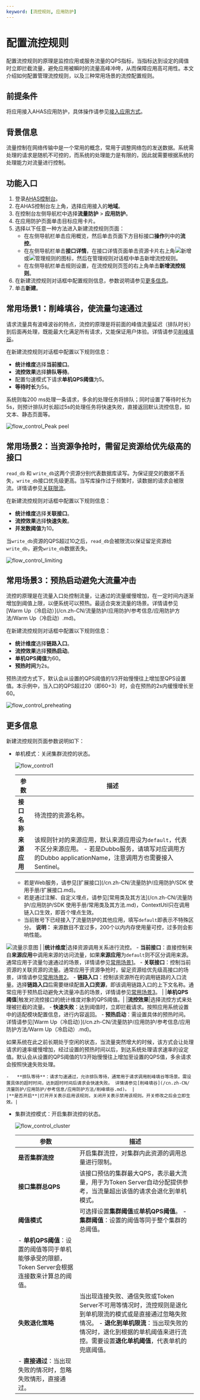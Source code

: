 ```yaml
---
keyword: [流控规则, 应用防护]
---
```


# 配置流控规则

配置流控规则的原理是监控应用或服务流量的QPS指标，当指标达到设定的阈值时立即拦截流量，避免应用被瞬时的流量高峰冲垮，从而保障应用高可用性。本文介绍如何配置管理流控规则，以及三种常用场景的流控配置规则。

## 前提条件

将应用接入AHAS应用防护，具体操作请参见[接入应用方式](/cn.zh-CN/流量防护/应用防护/接入应用/接入应用方式.md)。

## 背景信息

流量控制在网络传输中是一个常用的概念，常用于调整网络包的发送数据。系统需处理的请求是随机不可控的，而系统的处理能力是有限的，因此就需要根据系统的处理能力对流量进行控制。

## 功能入口

1.  登录[AHAS控制台](https://ahas.console.aliyun.com/)。
2.  在AHAS控制台左上角，选择应用接入的**地域**。
3.  在控制台左侧导航栏中选择**流量防护** \> **应用防护**。
4.  在应用防护页面单击目标应用卡片。
5.  选择以下任意一种方法进入新建流控规则页面：
    -   在左侧导航栏单击应用概览，然后单击页面下方目标接口**操作**列中的**流控**。
    -   在左侧导航栏单击**接口详情**，在接口详情页面单击资源卡片右上角![新增](https://static-aliyun-doc.oss-accelerate.aliyuncs.com/assets/img/zh-CN/0322119951/p135195.png)或![管理规则](https://static-aliyun-doc.oss-accelerate.aliyuncs.com/assets/img/zh-CN/0322119951/p135192.png)的图标，然后在管理规则对话框中单击新增流控规则。
    -   在左侧导航栏单击规则设置，在流控规则页签的右上角单击**新增流控规则**。
6.  在新建流控规则对话框中配置规则信息，参数说明请参见[更多信息](#section_a2s_zor_lz8)。
7.  单击**新建**。

## 常用场景1：削峰填谷，使流量匀速通过

请求流量具有波峰波谷的特点，流控的原理是将前面的峰值流量延迟（排队时长）到后面再处理，既能最大化满足所有请求，又能保证用户体验。详情请参见[削峰填谷](/cn.zh-CN/流量防护/应用防护/参考信息/应用防护方法/削峰填谷.md)。

在新建流控规则对话框中配置以下规则信息：

-   **统计维度**选择**当前接口**。
-   **流控效果**选择**排队等待**。
-   配置匀速模式下请求**单机QPS阈值**为5。
-   **等待时长**为5s。

系统则每200 ms处理一条请求，多余的处理任务将排队；同时设置了等待时长为5s，则预计排队时长超过5s的处理任务将快速失败，直接返回默认流控信息，如文本、静态页面等。

![flow_control_Peak peel](https://static-aliyun-doc.oss-accelerate.aliyuncs.com/assets/img/zh-CN/4733858951/p102937.png)

## 常用场景2：当资源争抢时，需留足资源给优先级高的接口

`read_db` 和 `write_db`这两个资源分别代表数据库读写。为保证提交的数据不丢失，`write_db`接口优先级更高。当写库操作过于频繁时，读数据的请求会被限流。详情请参见[关联限流](/cn.zh-CN/流量防护/应用防护/参考信息/应用防护方法/关联限流.md)。

在新建流控规则对话框中配置以下规则信息：

-   **统计维度**选择**关联接口**。
-   **流控效果**选择**快速失败**。
-   **并发数阈值**为10。

当`write_db`资源的QPS超过10之后，`read_db`会被限流以保证留足资源给`write_db`，避免`write_db`数据丢失。

![flow_control_limiting](https://static-aliyun-doc.oss-accelerate.aliyuncs.com/assets/img/zh-CN/4933858951/p102938.png)

## 常用场景3：预热启动避免大流量冲击

流控的原理是在流量入口处控制流量，让通过的流量缓慢增加，在一定时间内逐渐增加到阈值上限，以便系统可以预热。最适合突发流量的场景。详情请参见[Warm Up（冷启动）](/cn.zh-CN/流量防护/应用防护/参考信息/应用防护方法/Warm Up（冷启动）.md)。

在新建流控规则对话框中配置以下规则信息：

-   **统计维度**选择**链路入口**。
-   **流控效果**选择**预热启动**。
-   **单机QPS阈值**为60。
-   **预热时间**为2s。

预热流控方式下，默认会从设置的QPS阈值的1/3开始慢慢往上增加至QPS设置值。本示例中，当入口的QPS超过20（即60÷3）时，会在预热的2s内缓慢增长至60。

![flow_control_preheating](https://static-aliyun-doc.oss-accelerate.aliyuncs.com/assets/img/zh-CN/4733858951/p102939.png)

## 更多信息

新建流控规则页面参数说明如下：

-   单机模式：关闭集群流控的状态。

    ![flow_control1](https://static-aliyun-doc.oss-accelerate.aliyuncs.com/assets/img/zh-CN/4733858951/p102946.png)

    |参数|描述|
    |--|--|
    |**接口名称**|待流控的资源名称。|
    |**来源应用**|该规则针对的来源应用，默认来源应用设为`default`，代表不区分来源应用。     -   若是Dubbo服务，请填写对应调用方的Dubbo applicationName，注意调用方也需要接入Sentinel。
    -   若是Web服务，请参见[扩展接口](/cn.zh-CN/流量防护/应用防护/SDK 使用手册/扩展接口.md)。
    -   若是通过注解、自定义埋点，请参见[常用类及其方法](/cn.zh-CN/流量防护/应用防护/SDK 使用手册/常用类及其方法.md)，ContextUtil只在调用链入口生效，即首个埋点生效。
    -   当前账号下已经接入了流量防护的其他应用，填写`default`即表示不特殊区分。
**说明：** 来源数目不宜过多，200个以内内存使用量可控，过多则会影响性能。

![流量示意图](https://static-aliyun-doc.oss-accelerate.aliyuncs.com/assets/img/zh-CN/6733858951/p101506.png) |
    |**统计维度**|选择资源调用关系进行流控。     -   **当前接口**：直接控制来自**来源应用**中调用来源的访问流量，如果**来源应用**为`default`则不区分调用来源。通常应用于流量匀速通过的场景，详情请参见[常用场景1](#section_ke3_dgt_vqz)。
    -   **关联接口**：控制当前资源的关联资源的流量。通常应用于资源争抢时，留足资源给优先级高接口的场景，详情请参见[常用场景2](#section_u81_elw_wm3)。
    -   **链路入口**：控制该资源所在的调用链路的入口流量。选择**链路入口**后需要继续配置**入口资源**，即该调用链路入口的上下文名称。通常应用于预热启动避免大流量冲击的场景，详情请参见[常用场景3](#section_eg1_oa4_ije)。 |
    |**单机QPS 阈值**|触发对流控接口的统计维度对象的QPS阈值。|
    |**流控效果**|选择流控方式来处理被拦截的流量。     -   **快速失败**：达到阈值时，立即拦截请求。按照应用系统设置中的适配模块配置信息，进行内容返回。
    -   **预热启动**：需设置具体的预热时间。详情请参见[Warm Up（冷启动）](/cn.zh-CN/流量防护/应用防护/参考信息/应用防护方法/Warm Up（冷启动）.md)。

如果系统在此之前长期处于空闲的状态，当流量突然增大的时候，该方式会让处理请求的速率缓慢增加，经过设置的预热时间以后，到达系统处理请求速率的设定值。默认会从设置的QPS阈值的1/3开始慢慢往上增加至设置的QPS值，多余请求会按照快速失败处理。

    -   **排队等待**：请求匀速通过，允许排队等待，通常用于请求调用削峰填谷等场景。需设置具体的超时时间，达到超时时间后请求会快速失败。 详情请参见[削峰填谷](/cn.zh-CN/流量防护/应用防护/参考信息/应用防护方法/削峰填谷.md)。 |
    |**是否开启**|打开开关表示启用该规则，关闭开关表示禁用该规则。开关修改之后会立即生效。|

-   集群流控模式：开启集群流控的状态。

    ![flow_control_cluster](https://static-aliyun-doc.oss-accelerate.aliyuncs.com/assets/img/zh-CN/4733858951/p102949.png)

    |参数|描述|
    |--|--|
    |**是否集群流控**|开启集群流控，对集群内此资源的调用总量进行限制。|
    |**接口集群总QPS**|该接口预估的集群最大QPS，表示最大流量，用于为Token Server自动分配提供参考，当流量超出该值的请求会退化到单机模式。|
    |**阈值模式**|可选择设置**集群阈值**或**单机QPS阈值**。     -   **集群阈值**：设置的阈值等同于整个集群的总阈值。
    -   **单机QPS阈值**：设置的阈值等同于单机能够承受的限额，Token Server会根据连接数来计算总的阈值。 |
    |**失败退化策略**|当出现连接失败、通信失败或Token Server不可用等情况时，流控规则是退化到单机限流的模式或是直接通过忽略失败情况。     -   **退化到单机限流**：当出现失败的情况时，退化到根据的单机阈值来进行流控。需要设置**退化单机阈值**，代表单机的兜底阈值。
    -   **直接通过**：当出现失败的情况时，忽略失败情形，直接通过。 |


